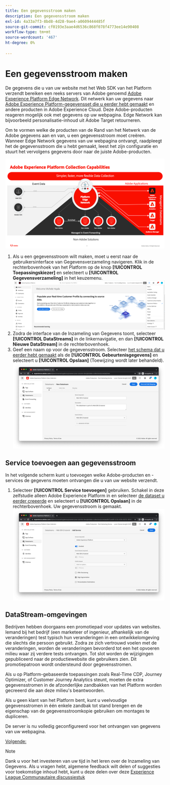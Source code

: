 ```yaml
---
title: Een gegevensstroom maken
description: Een gegevensstroom maken
exl-id: 4a33a7f3-8bd8-4d28-9ae4-a0609444485f
source-git-commit: cf0193e3aae4d6536c868f078f4773ee14e90408
workflow-type: tm+mt
source-wordcount: '467'
ht-degree: 0%

---
```


# Een gegevensstroom maken

De gegevens die u van uw website met het Web SDK van het Platform verzendt bereiken een reeks servers van Adobe genoemd [Adobe Experience Platform Edge Network](https://business.adobe.com/products/experience-platform/experience-platform-edge-network.html). Dit netwerk kan uw gegevens naar [Adobe Experience Platform-gegevensset die u eerder hebt gemaakt](create-a-schema.md) en andere producten in Adobe Experience Cloud. Deze Adobe-producten reageren mogelijk ook met gegevens op uw webpagina. Edge Network kan bijvoorbeeld personalisatie-inhoud uit Adobe Target retourneren.

Om te vormen welke de producten van de Rand van het Netwerk van de Adobe gegevens aan en van, u een gegevensstroom moet creëren. Wanneer Edge Network gegevens van uw webpagina ontvangt, raadpleegt het de gegevensstroom die u hebt gemaakt, leest het zijn configuratie en stuurt het vervolgens gegevens door naar de juiste Adobe-producten.

![Productconfiguratie DataStream](../assets/datastream-diagram.png)

1. Als u een gegevensstroom wilt maken, moet u eerst naar de gebruikersinterface van Gegevensverzameling navigeren. Klik in de rechterbovenhoek van het Platform op de knop **[!UICONTROL Toepassingskiezer]** en selecteert u **[!UICONTROL Gegevensverzameling]** in het keuzemenu.
   ![Menu Gegevensverzameling](../assets/data-collection-menu.png)
1. Zodra de interface van de Inzameling van Gegevens toont, selecteer **[!UICONTROL DataStreams]** in de linkernavigatie, en dan **[!UICONTROL Nieuwe DataStream]** in de rechterbovenhoek.
1. Geef een naam op voor de gegevensstroom. Selecteer [het schema dat u eerder hebt gemaakt](create-a-schema.md) als de **[!UICONTROL Gebeurtenisgegevens]** en selecteert u **[!UICONTROL Opslaan]** (Toewijzing wordt later behandeld).
   ![Naam en beschrijving van gegevensstroom](../assets/datastream-name-description.png)

## Service toevoegen aan gegevensstroom

In het volgende scherm kunt u toevoegen welke Adobe-producten en -services de gegevens moeten ontvangen die u van uw website verzendt.

1. Selecteer **[!UICONTROL Service toevoegen]** gebruiken. Schakel in deze zelfstudie alleen Adobe Experience Platform in en selecteer [de dataset u eerder creeerde](create-a-dataset.md) en selecteert u **[!UICONTROL Opslaan]** in de rechterbovenhoek. Uw gegevensstroom is gemaakt.
   ![Productconfiguratie DataStream](../assets/datastream-product-configuration.png)

## DataStream-omgevingen

Bedrijven hebben doorgaans een promotiepad voor updates van websites. Iemand bij het bedrijf (een marketeer of ingenieur, afhankelijk van de veranderingen) test typisch hun veranderingen in een ontwikkelomgeving die slechts die persoon gebruikt. Zodra ze zich vertrouwd voelen met de veranderingen, worden de veranderingen bevorderd tot een het opvoeren milieu waar zij verdere tests ontvangen. Tot slot worden de wijzigingen gepubliceerd naar de productiewebsite die gebruikers zien. Dit promotiepatroon wordt ondersteund door gegevensstromen.

Als u op Platform-gebaseerde toepassingen zoals Real-Time CDP, Journey Optimizer, of Customer Journey Analytics steunt, moeten de extra gegevensstromen in de afzonderlijke zandbakken van het Platform worden gecreeerd die aan deze milieu&#39;s beantwoorden.

Als u geen klant van het Platform bent, kunt u veelvoudige gegevensstromen in één enkele zandbak tot stand brengen en de eigenschap van de gegevensstroomkopie gebruiken om montages te dupliceren.

De server is nu volledig geconfigureerd voor het ontvangen van gegevens van uw webpagina.

[Volgende: ](../configure-the-client/whats-a-data-layer.md)

>[!NOTE]
>
>Dank u voor het investeren van uw tijd in het leren over de Inzameling van Gegevens. Als u vragen hebt, algemene feedback wilt delen of suggesties voor toekomstige inhoud hebt, kunt u deze delen over deze [Experience League Communautaire discussiestuk](https://experienceleaguecommunities.adobe.com/t5/adobe-experience-platform-launch/tutorial-discussion-use-adobe-experience-platform-data/m-p/543877)
